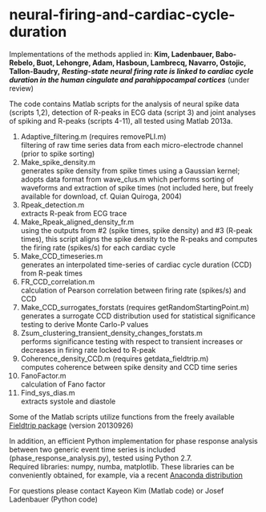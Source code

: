 # neural-firing-and-cardiac-cycle-duration
Implementations of the methods applied in: __Kim, Ladenbauer, Babo-Rebelo, Buot, Lehongre, Adam, Hasboun, Lambrecq, Navarro, Ostojic, Tallon-Baudry,__ ___Resting-state neural firing rate is linked to cardiac cycle duration in the human cingulate and parahippocampal cortices___ (under review) <!-- [bioRxiv preprint](https://www.biorxiv.org/content/early/2018/02/07/261016) -->

The code contains Matlab scripts for the analysis of neural spike data (scripts 1,2), detection of R-peaks in ECG data (script 3) and joint analyses of spiking and R-peaks (scripts 4-11), all tested using Matlab 2013a.
1. Adaptive_filtering.m (requires removePLI.m)  
filtering of raw time series data from each micro-electrode channel (prior to spike sorting) 
2. Make_spike_density.m  
generates spike density from spike times using a Gaussian kernel; adopts data format from wave_clus.m which performs sorting of waveforms and extraction of spike times (not included here, but freely available for download, cf. Quian Quiroga, 2004)
3. Rpeak_detection.m  
extracts R-peak from ECG trace
4. Make_Rpeak_aligned_density_fr.m  
using the outputs from #2 (spike times, spike density) and #3 (R-peak times), this script aligns the spike density to the R-peaks and computes the firing rate (spikes/s) for each cardiac cycle
5. Make_CCD_timeseries.m  
generates an interpolated time-series of cardiac cycle duration (CCD) from R-peak times
6. FR_CCD_correlation.m	 
calculation of Pearson correlation between firing rate (spikes/s) and CCD
7. Make_CCD_surrogates_forstats  (requires getRandomStartingPoint.m)  
generates a surrogate CCD distribution used for statistical significance testing to derive Monte Carlo-P values
8. Zsum_clustering_transient_density_changes_forstats.m  
performs significance testing with respect to transient increases or decreases in firing rate locked to R-peak
9. Coherence_density_CCD.m (requires getdata_fieldtrip.m)  
computes coherence between spike density and CCD time series 
10. FanoFactor.m  
calculation of Fano factor
11.	Find_sys_dias.m  
extracts systole and diastole

Some of the Matlab scripts utilize functions from the freely available [Fieldtrip package](http://www.fieldtriptoolbox.org/download#download_the_fieldtrip_toolbox) (version 20130926)

In addition, an efficient Python implementation for phase response analysis between two generic event time series is included (phase_response_analysis.py), tested using Python 2.7.  
Required libraries: numpy, numba, matplotlib. 
These libraries can be conveniently obtained, for example, via a recent [Anaconda distribution](https://www.anaconda.com/download/)

For questions please contact Kayeon Kim (Matlab code) or Josef Ladenbauer (Python code)
